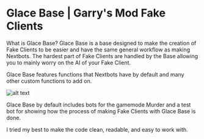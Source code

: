 # Glace Base | Garry's Mod Fake Clients

What is Glace Base? Glace Base is a base designed to make the creation of Fake Clients to be easier and have the same general workflow as making Nextbots. The hardest part of Fake Clients are handled by the Base allowing you to mainly worry on the AI of your Fake Client. 

Glace Base features functions that Nextbots have by default and many other custom functions to add on.

![alt text](https://cdn.discordapp.com/attachments/696733081763315803/1014288610788397056/20220823233325_1.jpg)

Glace Base by default includes bots for the gamemode Murder and a test bot for showing how the process of making Fake Clients with Glace Base is done.

I tried my best to make the code clean, readable, and easy to work with. 
